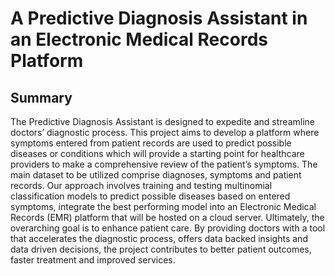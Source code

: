# A Predictive Diagnosis Assistant in an Electronic Medical Records Platform

## Summary
The Predictive Diagnosis Assistant is designed to expedite and streamline doctors’ diagnostic process. This project aims to develop a platform where symptoms entered from patient records are used to predict possible diseases or conditions which will provide a starting point for healthcare providers to make a comprehensive review of the patient’s symptoms.
The main dataset to be utilized comprise diagnoses, symptoms and patient records. Our approach involves training and testing multinomial classification models to predict possible diseases based on entered symptoms, integrate the best performing model into an Electronic Medical Records (EMR) platform that will be hosted on a cloud server. 
Ultimately, the overarching goal is to enhance patient care. By providing doctors with a tool that accelerates the diagnostic process, offers data backed insights and data driven decisions, the project contributes to better patient outcomes, faster treatment and improved services. 
